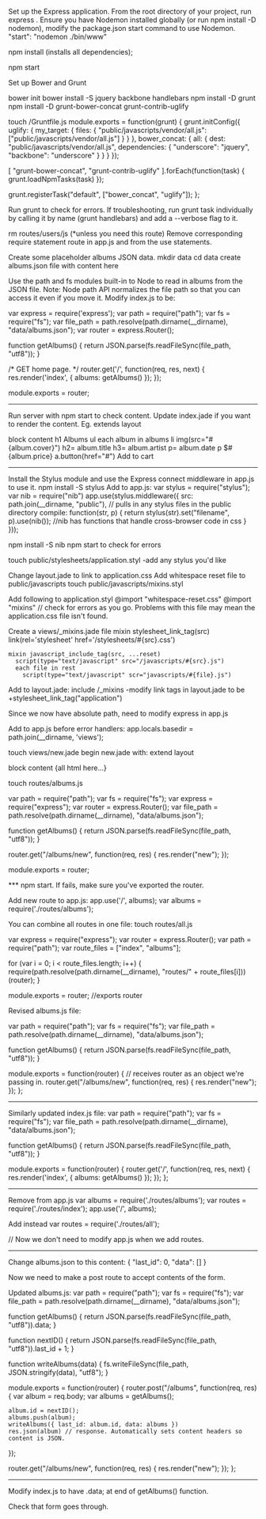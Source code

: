 Set up the Express application.
From the root directory of your project, run express .
Ensure you have Nodemon installed globally (or run npm install -D nodemon), modify the package.json start command to use Nodemon.
  "start": "nodemon ./bin/www"

npm install (installs all dependencies);

npm start

Set up Bower and Grunt

bower init
bower install -S jquery backbone handlebars
npm install -D grunt
npm install -D  grunt-bower-concat grunt-contrib-uglify

touch /Gruntfile.js
module.exports = function(grunt) {
  grunt.initConfig({
    uglify: {
      my_target: {
        files: {
          "public/javascripts/vendor/all.js": ["public/javascripts/vendor/all.js"]
        }
      }
    },
    bower_concat: {
      all: {
        dest: "public/javascripts/vendor/all.js",
        dependencies: {
          "underscore": "jquery",
          "backbone": "underscore"
        }
      }
    }
  });

  [
    "grunt-bower-concat",
    "grunt-contrib-uglify"
  ].forEach(function(task) {
    grunt.loadNpmTasks(task)
  });

  grunt.registerTask("default", ["bower_concat", "uglify"]);
};

Run grunt to check for errors. If troubleshooting, run grunt task individually by calling it by name (grunt handlebars) and add a --verbose flag to it. 

rm routes/users/js (*unless you need this route)
Remove corresponding require statement route in app.js and from the use statements.

Create some placeholder albums JSON data.
  mkdir data
  cd data
  create albums.json file with content here

Use the path and fs modules built-in to Node to read in albums from the JSON file.
Note: Node path API normalizes the file path so that you can access it even if you move it.
Modify index.js to be:

var express = require('express');
var path = require("path");
var fs = require("fs");
var file_path = path.resolve(path.dirname(__dirname), "data/albums.json");
var router = express.Router();

function getAlbums() {
  return JSON.parse(fs.readFileSync(file_path, "utf8"));
}

/* GET home page. */
router.get('/', function(req, res, next) {
  res.render('index', { 
    albums: getAlbums() 
  });
});

module.exports = router;


*****

Run server with npm start to check content.
Update index.jade if you want to render the content. Eg.
extends layout

block content
  h1 Albums
  ul
    each album in albums
      li
        img(src="#{album.cover}")
        h2= album.title
        h3= album.artist
        p= album.date
        p $#{album.price}
        a.button(href="#") Add to cart

****

Install the Stylus module and use the Express connect middleware in app.js to use it.
  npm install -S stylus
  Add to app.js: 
    var stylus = require("stylus");
    var nib = require("nib")
    app.use(stylus.middleware({
      src: path.join(__dirname, "public"),   // pulls in any stylus files in the public directory
      compile: function(str, p) {
        return stylus(str).set("filename", p).use(nib());  //nib has functions that handle cross-browser code in css
      }
    }));

  npm install -S nib
  npm start to check for errors

  touch public/stylesheets/application.styl
    -add any stylus you'd like

  Change layout.jade to link to application.css
  Add whitespace reset file to public/javascripts
  touch public/javascripts/mixins.styl

  Add following to application.styl
    @import "whitespace-reset.css"
    @import "mixins" // check for errors as you go. Problems with this file may mean the application.css file isn't found.

Create a views/_mixins.jade file
    mixin stylesheet_link_tag(src)
      link(rel='stylesheet' href='/stylesheets/#{src}.css')

    mixin javascript_include_tag(src, ...reset)
      script(type="text/javascript" src="/javascripts/#{src}.js")
      each file in rest
        script(type="text/javascript" scr="javascripts/#{file}.js")

Add to layout.jade:  include /_mixins
  -modify link tags in layout.jade to be +stylesheet_link_tag("application")

Since we now have absolute path, need to modify express in app.js

Add to app.js before error handlers: app.locals.basedir = path.join(__dirname, 'views');

touch views/new.jade
begin new.jade with:
  extend layout

  block content
    {all html here...}

touch routes/albums.js

var path = require("path");
var fs = require("fs");
var express = require("express");
var router = express.Router();
var file_path = path.resolve(path.dirname(__dirname), "data/albums.json");

function getAlbums() {
  return JSON.parse(fs.readFileSync(file_path, "utf8"));
}

router.get("/albums/new", function(req, res) {
  res.render("new");
});

module.exports = router;


*** npm start. If fails, make sure you've exported the router.

Add new route to app.js:
  app.use('/', albums);
  var albums = require('./routes/albums');

You can combine all routes in one file: touch routes/all.js

var express = require("express");
var router = express.Router();
var path = require("path");
var route_files = ["index", "albums"];

for (var i = 0; i < route_files.length; i++) {
  require(path.resolve(path.dirname(__dirname), "routes/" + route_files[i]))(router);
}

module.exports = router; //exports router

Revised albums.js file:

var path = require("path");
var fs = require("fs");
var file_path = path.resolve(path.dirname(__dirname), "data/albums.json");

function getAlbums() {
  return JSON.parse(fs.readFileSync(file_path, "utf8"));
}

module.exports = function(router) { // receives router as an object we're passing in.
  router.get("/albums/new", function(req, res) {
    res.render("new");
  });
};

***

Similarly updated index.js file:
var path = require("path");
var fs = require("fs");
var file_path = path.resolve(path.dirname(__dirname), "data/albums.json");

function getAlbums() {
  return JSON.parse(fs.readFileSync(file_path, "utf8"));
}

module.exports = function(router) {
  router.get('/', function(req, res, next) {
    res.render('index', { 
      albums: getAlbums() 
    });
  });
};


***

Remove from app.js
var albums = require('./routes/albums');
var routes = require('./routes/index');
app.use('/', albums);

Add instead
var routes = require('./routes/all');


// Now we don't need to modify app.js when we add routes.
***


Change albums.json to this content:
{
  "last_id": 0,
  "data": []
}

Now we need to make a post route to accept contents of the form.

Updated albums.js:
var path = require("path");
var fs = require("fs");
var file_path = path.resolve(path.dirname(__dirname), "data/albums.json");

function getAlbums() {
  return JSON.parse(fs.readFileSync(file_path, "utf8")).data;
}

function nextID() {
  return JSON.parse(fs.readFileSync(file_path, "utf8")).last_id + 1;
}

function writeAlbums(data) {
  fs.writeFileSync(file_path, JSON.stringify(data), "utf8");
}

module.exports = function(router) {
  router.post("/albums", function(req, res) {
    var album = req.body;
    var albums = getAlbums();

    album.id = nextID();
    albums.push(album);
    writeAlbums({ last_id: album.id, data: albums })
    res.json(album) // response. Automatically sets content headers so content is JSON.
  });

  router.get("/albums/new", function(req, res) {
    res.render("new");
  });
};

***

Modify index.js to have .data;  at end of getAlbums() function.

Check that form goes through.

